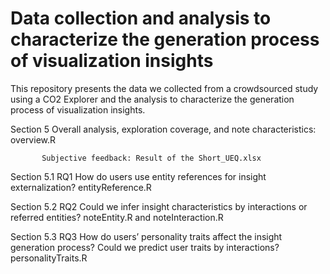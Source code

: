 # Data collection and analysis to characterize the generation process of visualization insights
This repository presents the data we collected from a crowdsourced study using a CO2 Explorer and the analysis to characterize the generation process of visualization insights.
 
 Section 5 Overall analysis, exploration coverage, and note characteristics: overview.R
 
           Subjective feedback: Result of the Short_UEQ.xlsx

 Section 5.1 RQ1 How do users use entity references for insight externalization? entityReference.R

 Section 5.2 RQ2 Could we infer insight characteristics by interactions or referred entities? noteEntity.R and noteInteraction.R

 Section 5.3 RQ3 How do users’ personality traits affect the insight generation process? Could we predict user traits by interactions? personalityTraits.R
